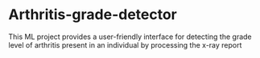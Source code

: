 # Arthritis-grade-detector
This ML project provides a user-friendly interface for detecting the grade level of arthritis present in an individual by processing the x-ray report

